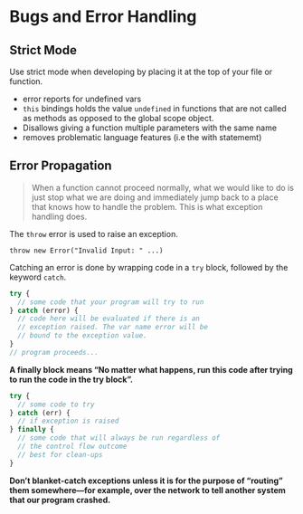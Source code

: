 # Bugs and Error Handling

## Strict Mode
Use strict mode when developing by placing it at the
top of your file or function.
* error reports for undefined vars
* `this` bindings holds the value `undefined` in
  functions that are not called as methods as opposed
  to the global scope object.
* Disallows giving a function multiple parameters with
  the same name
* removes problematic language features (i.e the with
  statememt)
 
## Error Propagation
> When a function cannot proceed normally, what we
> would like to do is just stop what we are doing and
> immediately jump back to a place that knows how to
> handle the problem. This is what exception handling
> does.

The `throw` error is used to raise an exception.

`throw new Error("Invalid Input: " ...)`

Catching an error is done by wrapping code in a `try`
block, followed by the keyword `catch`.



```javascript
try {
  // some code that your program will try to run
} catch (error) {
  // code here will be evaluated if there is an
  // exception raised. The var name error will be
  // bound to the exception value.
}
// program proceeds...
```


**A finally block means “No matter what happens, run this code after trying to run the code in the try block”.**

```javascript
try {
  // some code to try
} catch (err) {
  // if exception is raised
} finally {
  // some code that will always be run regardless of
  // the control flow outcome
  // best for clean-ups
}
```

**Don’t blanket-catch exceptions unless it is for the purpose of “routing” them somewhere—for example, over the network to tell another system that our program crashed.**


